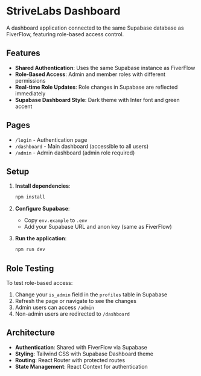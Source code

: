 # StriveLabs Dashboard

A dashboard application connected to the same Supabase database as FiverFlow, featuring role-based access control.

## Features

- **Shared Authentication**: Uses the same Supabase instance as FiverFlow
- **Role-Based Access**: Admin and member roles with different permissions
- **Real-time Role Updates**: Role changes in Supabase are reflected immediately
- **Supabase Dashboard Style**: Dark theme with Inter font and green accent

## Pages

- `/login` - Authentication page
- `/dashboard` - Main dashboard (accessible to all users)
- `/admin` - Admin dashboard (admin role required)

## Setup

1. **Install dependencies**:
   ```bash
   npm install
   ```

2. **Configure Supabase**:
   - Copy `env.example` to `.env`
   - Add your Supabase URL and anon key (same as FiverFlow)

3. **Run the application**:
   ```bash
   npm run dev
   ```

## Role Testing

To test role-based access:

1. Change your `is_admin` field in the `profiles` table in Supabase
2. Refresh the page or navigate to see the changes
3. Admin users can access `/admin`
4. Non-admin users are redirected to `/dashboard`

## Architecture

- **Authentication**: Shared with FiverFlow via Supabase
- **Styling**: Tailwind CSS with Supabase Dashboard theme
- **Routing**: React Router with protected routes
- **State Management**: React Context for authentication
